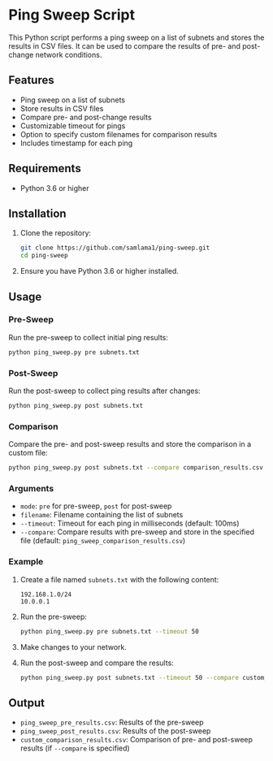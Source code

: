 # Ping Sweep Script

This Python script performs a ping sweep on a list of subnets and stores the results in CSV files. It can be used to compare the results of pre- and post-change network conditions.

## Features

- Ping sweep on a list of subnets
- Store results in CSV files
- Compare pre- and post-change results
- Customizable timeout for pings
- Option to specify custom filenames for comparison results
- Includes timestamp for each ping

## Requirements

- Python 3.6 or higher

## Installation

1. Clone the repository:
   ```sh
   git clone https://github.com/samlama1/ping-sweep.git
   cd ping-sweep
   ```

2. Ensure you have Python 3.6 or higher installed.

## Usage

### Pre-Sweep

Run the pre-sweep to collect initial ping results:

```sh
python ping_sweep.py pre subnets.txt
```

### Post-Sweep

Run the post-sweep to collect ping results after changes:

```sh
python ping_sweep.py post subnets.txt
```

### Comparison

Compare the pre- and post-sweep results and store the comparison in a custom file:

```sh
python ping_sweep.py post subnets.txt --compare comparison_results.csv
```

### Arguments

- `mode`: `pre` for pre-sweep, `post` for post-sweep
- `filename`: Filename containing the list of subnets
- `--timeout`: Timeout for each ping in milliseconds (default: 100ms)
- `--compare`: Compare results with pre-sweep and store in the specified file (default: `ping_sweep_comparison_results.csv`)

### Example

1. Create a file named `subnets.txt` with the following content:

   ```
   192.168.1.0/24
   10.0.0.1
   ```

2. Run the pre-sweep:

   ```sh
   python ping_sweep.py pre subnets.txt --timeout 50
   ```

3. Make changes to your network.

4. Run the post-sweep and compare the results:

   ```sh
   python ping_sweep.py post subnets.txt --timeout 50 --compare custom_comparison_results.csv
   ```

## Output

- `ping_sweep_pre_results.csv`: Results of the pre-sweep
- `ping_sweep_post_results.csv`: Results of the post-sweep
- `custom_comparison_results.csv`: Comparison of pre- and post-sweep results (if `--compare` is specified)
